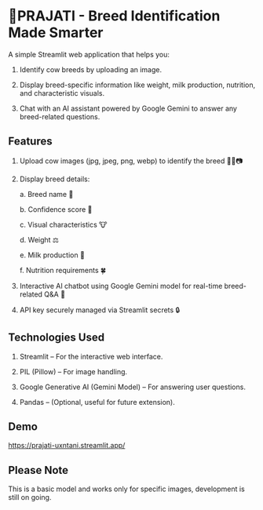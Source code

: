 # 🌿PRAJATI - Breed Identification Made Smarter

A simple Streamlit web application that helps you:

1. Identify cow breeds by uploading an image.

2. Display breed-specific information like weight, milk production, nutrition, and characteristic visuals.

3. Chat with an AI assistant powered by Google Gemini to answer any breed-related questions.

## Features

1. Upload cow images (jpg, jpeg, png, webp) to identify the breed 🤳🏻📷

2. Display breed details:

   a. Breed name 🐄
   
   b. Confidence score 📃

   c. Visual characteristics 🐮

   d. Weight ⚖️

   e. Milk production 🥛

   f. Nutrition requirements 🍀

3. Interactive AI chatbot using Google Gemini model for real-time breed-related Q&A 💭 

4. API key securely managed via Streamlit secrets 🔒


## Technologies Used

1. Streamlit – For the interactive web interface.

2. PIL (Pillow) – For image handling.

3. Google Generative AI (Gemini Model) – For answering user questions.

4. Pandas – (Optional, useful for future extension).

## Demo

https://prajati-uxntani.streamlit.app/

## Please Note

This is a basic model and works only for specific images, development is still on going. 
